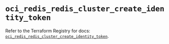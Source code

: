 # `oci_redis_redis_cluster_create_identity_token`

Refer to the Terraform Registry for docs: [`oci_redis_redis_cluster_create_identity_token`](https://registry.terraform.io/providers/oracle/oci/7.19.0/docs/resources/redis_redis_cluster_create_identity_token).
